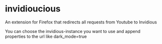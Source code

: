 # invidioucious
An extension for Firefox that redirects all requests from Youtube to Invidious

You can choose the invidious-instance you want to use and append properties to the url like dark_mode=true

